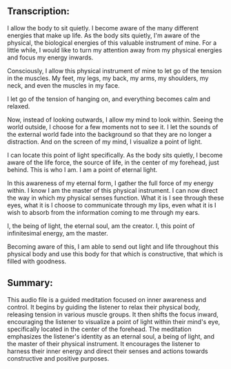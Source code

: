 ## Transcription:

I allow the body to sit quietly. I become aware of the many different energies that make up life. As the body sits quietly, I'm aware of the physical, the biological energies of this valuable instrument of mine. For a little while, I would like to turn my attention away from my physical energies and focus my energy inwards.

Consciously, I allow this physical instrument of mine to let go of the tension in the muscles. My feet, my legs, my back, my arms, my shoulders, my neck, and even the muscles in my face.

I let go of the tension of hanging on, and everything becomes calm and relaxed.

Now, instead of looking outwards, I allow my mind to look within. Seeing the world outside, I choose for a few moments not to see it. I let the sounds of the external world fade into the background so that they are no longer a distraction. And on the screen of my mind, I visualize a point of light.

I can locate this point of light specifically. As the body sits quietly, I become aware of the life force, the source of life, in the center of my forehead, just behind. This is who I am. I am a point of eternal light.

In this awareness of my eternal form, I gather the full force of my energy within. I know I am the master of this physical instrument. I can now direct the way in which my physical senses function. What it is I see through these eyes, what it is I choose to communicate through my lips, even what it is I wish to absorb from the information coming to me through my ears.

I, the being of light, the eternal soul, am the creator. I, this point of infinitesimal energy, am the master.

Becoming aware of this, I am able to send out light and life throughout this physical body and use this body for that which is constructive, that which is filled with goodness.

## Summary:

This audio file is a guided meditation focused on inner awareness and control. It begins by guiding the listener to relax their physical body, releasing tension in various muscle groups. It then shifts the focus inward, encouraging the listener to visualize a point of light within their mind's eye, specifically located in the center of the forehead. The meditation emphasizes the listener's identity as an eternal soul, a being of light, and the master of their physical instrument. It encourages the listener to harness their inner energy and direct their senses and actions towards constructive and positive purposes.

